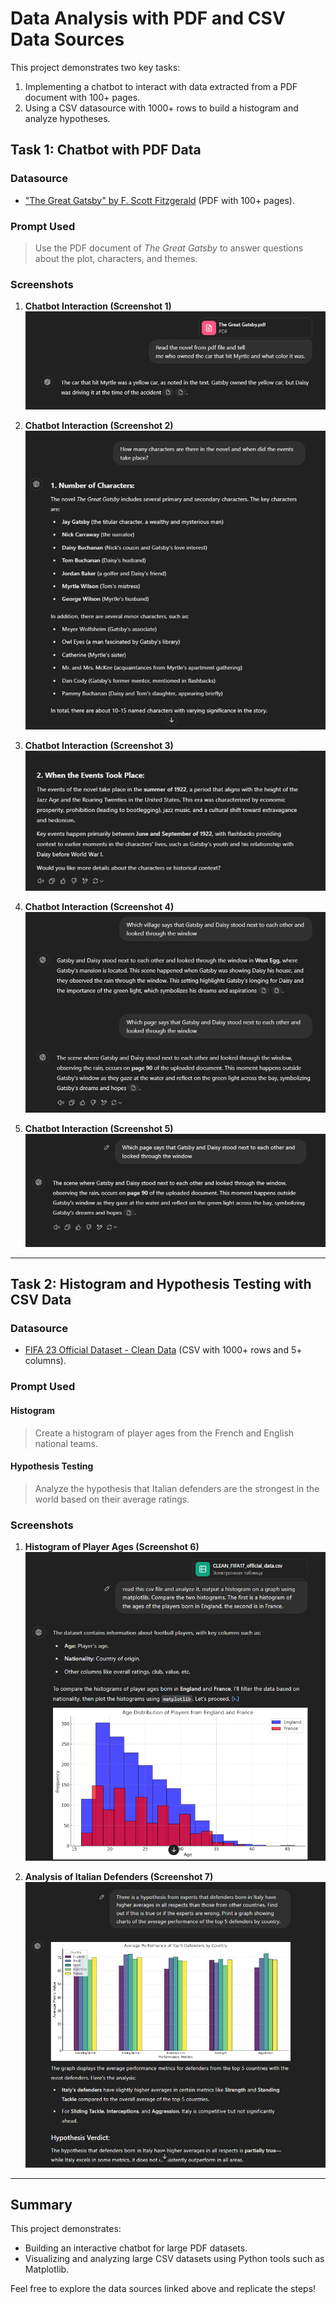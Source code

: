 # Data Analysis with PDF and CSV Data Sources

This project demonstrates two key tasks:

1. Implementing a chatbot to interact with data extracted from a PDF document with 100+ pages.
2. Using a CSV datasource with 1000+ rows to build a histogram and analyze hypotheses.

## Task 1: Chatbot with PDF Data

### Datasource
- ["The Great Gatsby" by F. Scott Fitzgerald](https://adapted-english-books.site/books/4/Francis_Scott_Fitzgerald-The_Great_Gatsby.pdf) (PDF with 100+ pages).

### Prompt Used
> Use the PDF document of *The Great Gatsby* to answer questions about the plot, characters, and themes.

### Screenshots
1. **Chatbot Interaction (Screenshot 1)**
   ![Screenshot 1](./1.png)

2. **Chatbot Interaction (Screenshot 2)**
   ![Screenshot 2](./2.png)

3. **Chatbot Interaction (Screenshot 3)**
   ![Screenshot 3](./3.png)

4. **Chatbot Interaction (Screenshot 4)**
   ![Screenshot 4](./4.png)

5. **Chatbot Interaction (Screenshot 5)**
   ![Screenshot 5](./5.png)

---

## Task 2: Histogram and Hypothesis Testing with CSV Data

### Datasource
- [FIFA 23 Official Dataset - Clean Data](https://www.kaggle.com/datasets/kevwesophia/fifa23-official-datasetclean-data) (CSV with 1000+ rows and 5+ columns).

### Prompt Used
#### Histogram
> Create a histogram of player ages from the French and English national teams.

#### Hypothesis Testing
> Analyze the hypothesis that Italian defenders are the strongest in the world based on their average ratings.

### Screenshots
1. **Histogram of Player Ages (Screenshot 6)**
   ![Screenshot 6](./6.png)

2. **Analysis of Italian Defenders (Screenshot 7)**
   ![Screenshot 7](./7.png)

---

## Summary
This project demonstrates:
- Building an interactive chatbot for large PDF datasets.
- Visualizing and analyzing large CSV datasets using Python tools such as Matplotlib.

Feel free to explore the data sources linked above and replicate the steps!
